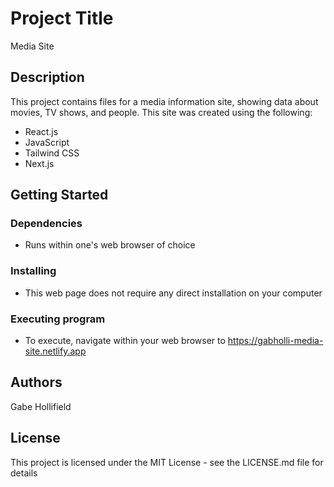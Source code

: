 # Project Title
Media Site

## Description
This project contains files for a media information site, showing data about movies, TV shows, and people. 
This site was created using the following:

- React.js
- JavaScript
- Tailwind CSS
- Next.js

## Getting Started
### Dependencies
- Runs within one's web browser of choice
### Installing
- This web page does not require any direct installation on your computer
### Executing program
- To execute, navigate within your web browser to https://gabholli-media-site.netlify.app

## Authors
Gabe Hollifield 

## License
This project is licensed under the MIT License - see the LICENSE.md file for details
